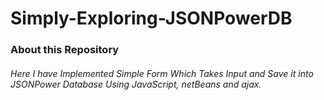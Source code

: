 # Simply-Exploring-JSONPowerDB

### About this Repository
###### Here I have Implemented Simple Form Which Takes Input and Save it into JSONPower Database Using JavaScript, netBeans and ajax.
